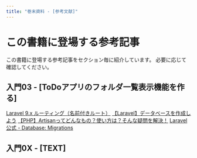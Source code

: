 ```yaml
---
title: "巻末資料 - [参考文献]"
---
```

# この書籍に登場する参考記事
この書籍に登場する参考記事をセクション毎に紹介しています。
必要に応じて確認してください。

## 入門03 - [ToDoアプリのフォルダ一覧表示機能を作る]
[Laravel 9.x ルーティング（名前付きルート）](https://readouble.com/laravel/9.x/ja/routing.html)
[【Laravel】データベースを作成しよう](https://qiita.com/hitochan/items/f5dc22ecbe24a350276a)
[【PHP】Artisanってどんなもの？使い方は？そんな疑問を解決！](https://webukatu.com/wordpress/blog/11938/#i-3)
[Laravel公式 - Database: Migrations](https://laravel.com/docs/9.x/migrations)

## 入門0X - [TEXT]